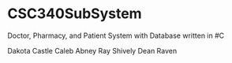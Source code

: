 # CSC340SubSystem
Doctor, Pharmacy, and Patient System with Database written in #C

Dakota Castle
Caleb Abney
Ray Shively
Dean Raven
